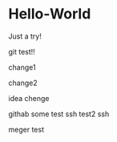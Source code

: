 # Hello-World
Just a try!

git test!!

change1

change2

idea chenge

githab some
test ssh
test2 ssh

meger test
